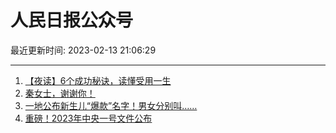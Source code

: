 # 人民日报公众号

最近更新时间: 2023-02-13 21:06:29

--- 
1. [【夜读】6个成功秘诀，读懂受用一生](https://mp.weixin.qq.com/s/GyMkCv4m_9tepW5FV1m5Lg) 
2. [秦女士，谢谢你！](https://mp.weixin.qq.com/s/ZWO4YDvgqmiVptNwa1OAWA) 
3. [一地公布新生儿“爆款”名字！男女分别叫……](https://mp.weixin.qq.com/s/-JMpsQ5-nqwOSRYXujqYYA) 
4. [重磅！2023年中央一号文件公布](https://mp.weixin.qq.com/s/PDWDDm3EV3aoxHkXk7uTQg) 
